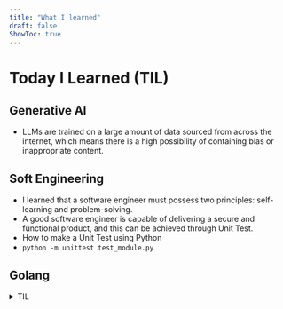 ```yaml
---
title: "What I learned"
draft: false
ShowToc: true
---
```


# Today I Learned (TIL)

## Generative AI
- LLMs are trained on a large amount of data sourced from across the internet, which means there is a high possibility of containing bias or inappropriate content.

## Soft Engineering
- I learned that a software engineer must possess two principles: self-learning and problem-solving.
- A good software engineer is capable of delivering a secure and functional product, and this can be achieved through Unit Test.
- How to make a Unit Test using Python
- `python -m unittest test_module.py`

## Golang
<details markdown='1'><summary> TIL </summary> 
      <li>How create a `function`</li>
      <li>How to call a  `function`</li>
      <li>How use `arrays` and operate  them</li>
</details>


      

